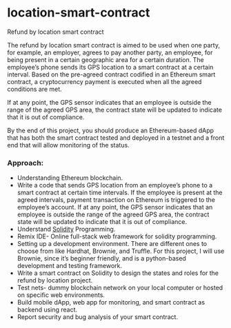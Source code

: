 # location-smart-contract
Refund by location smart contract

The refund by location smart contract is aimed to be used when one party, for example, an employer, agrees to pay another party, an employee, for being present in a certain geographic area for a certain duration. The employee’s phone sends its GPS location to a smart contract at a certain interval. Based on the pre-agreed contract codified in an Ethereum smart contract, a cryptocurrency payment is executed when all the agreed conditions are met.

If at any point, the GPS sensor indicates that an employee is outside the range of the agreed GPS area, the contract state will be updated to indicate that it is out of compliance.

By the end of this project, you should produce an Ethereum-based dApp that has both the smart contract tested and deployed in a testnet and a front end that will allow monitoring of the status.

### Approach:

- Understanding Ethereum blockchain.
- Write a code that sends GPS location from an employee’s phone to a smart contract at certain time intervals. If the employee is present at the agreed intervals, payment transaction on Ethereum is triggered to the employee’s account. If at any point, the GPS sensor indicates that an employee is outside the range of the agreed GPS area, the contract state will be updated to indicate that it is out of compliance.
- Understand [Solidity](https://docs.soliditylang.org/en/v0.8.17/) Programming.
- Remix IDE- Online full-stack web framework for solidity programming.
- Setting up a development environment. There are different ones to choose from like Hardhat, Brownie, and Truffle. For this project, I will use Brownie, since it’s beginner friendly, and is a python-based development and testing framework.
- Write a smart contract on Solidity to design the states and roles for the refund by location project.
- Test nets- dummy blockchain network on your local computer or hosted on specific web environments.
- Build mobile dApp, web app for monitoring, and smart contract as backend using react.
- Report security and bug analysis of your smart contract.